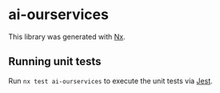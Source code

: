 # ai-ourservices

This library was generated with [Nx](https://nx.dev).

## Running unit tests

Run `nx test ai-ourservices` to execute the unit tests via [Jest](https://jestjs.io).
